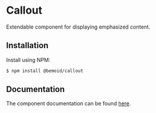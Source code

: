 # Callout

Extendable component for displaying emphasized content.

## Installation

Install using NPM:

```bash
$ npm install @bemoid/callout
```

## Documentation

The component documentation can be found [here](//bemoid.org/docs/callout).
